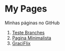 # My Pages
Minhas páginas no GitHub
1.  [Teste Branches](https://gracibrea.github.io/teste-branches/)
2.  [Pagina Minimalista](https://gracibrea.github.io/pagina-minimalista/)
3.  [GraciFlix](https://gracibrea.github.io/netflix-clone/)
